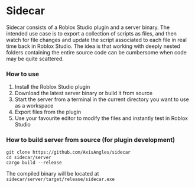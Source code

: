 # Sidecar

Sidecar consists of a Roblox Studio plugin and a server binary. The intended use case is to export a collection of scripts as files, and then watch for file changes and update the script associated to each file in real time back in Roblox Studio.  The idea is that working with deeply nested folders containing the entire source code can be cumbersome when code may be quite scattered.

### How to use
1. Install the Roblox Studio plugin
2. Download the latest server binary or build it from source
3. Start the server from a terminal in the current directory you want to use as a workspace
4. Export files from the plugin
5. Use your favourite editor to modify the files and instantly test in Roblox Studio

### How to build server from source (for plugin development)
```
git clone https://github.com/AxisAngles/sidecar
cd sidecar/server
cargo build --release
```
The compiled binary will be located at `sidecar/server/target/release/sidecar.exe`
